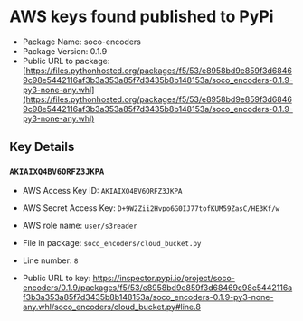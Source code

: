 # AWS keys found published to PyPi

* Package Name: soco-encoders
* Package Version: 0.1.9
* Public URL to package: [https://files.pythonhosted.org/packages/f5/53/e8958bd9e859f3d68469c98e5442116af3b3a353a85f7d3435b8b148153a/soco_encoders-0.1.9-py3-none-any.whl](https://files.pythonhosted.org/packages/f5/53/e8958bd9e859f3d68469c98e5442116af3b3a353a85f7d3435b8b148153a/soco_encoders-0.1.9-py3-none-any.whl)

## Key Details

### `AKIAIXQ4BV6ORFZ3JKPA`

* AWS Access Key ID: `AKIAIXQ4BV6ORFZ3JKPA`
* AWS Secret Access Key: `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` 
* AWS role name: `user/s3reader`
* File in package: `soco_encoders/cloud_bucket.py`
* Line number: `8`

* Public URL to key: https://inspector.pypi.io/project/soco-encoders/0.1.9/packages/f5/53/e8958bd9e859f3d68469c98e5442116af3b3a353a85f7d3435b8b148153a/soco_encoders-0.1.9-py3-none-any.whl/soco_encoders/cloud_bucket.py#line.8


